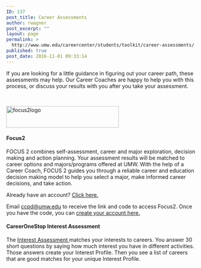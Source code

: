 ```yaml
---
ID: 137
post_title: Career Assessments
author: rwagner
post_excerpt: ""
layout: page
permalink: >
  http://www.umw.edu/careercenter/students/toolkit/career-assessments/
published: true
post_date: 2016-11-01 09:33:14
---
```

If you are looking for a little guidance in figuring out your career path, these assessments may help. Our Career Coaches are happy to help you with this process, or discuss your results with you after you take your assessment.

&nbsp;

<a href="https://www.focus2career.com/Portal/Login.cfm?SID=1400"><img class="alignnone wp-image-139 size-medium" src="http://www.umw.edu/careercenter/wp-content/uploads/sites/41/2016/11/focus2logo-300x58.png" alt="focus2logo" width="300" height="58" /></a>
<h4><strong>Focus2</strong></h4>
FOCUS 2 combines self-assessment, career and major exploration, decision making and action planning. Your assessment results will be matched to career options and majors/programs offered at UMW. With the help of a Career Coach, FOCUS 2 guides you through a reliable career and education decision making model to help you select a major, make informed career decisions, and take action.

Already have an account? <a href="https://www.focus2career.com/Portal/Login.cfm?SID=1400">Click here.</a>

Email <a href="mailto:ccpd@umw.edu">ccpd@umw.edu</a> to receive the link and code to access Focus2. Once you have the code, you can <a href="https://www.focus2career.com/Portal/Register.cfm?SID=1400">create your account here.</a>
<h4><strong>CareerOneStop Interest Assessment</strong></h4>
<div id="divCenter">
<div id="wrapper"><form id="Form1" enctype="multipart/form-data" method="post" name="Form1">
<div id="divSitetcm24-18339-64" class="COSHomePageSiteTemplate">
<div id="content-column" class="responseContent">
<div id="page-text" class="clearfix">

The <a href="https://www.careeronestop.org/Toolkit/Careers/interest-assessment.aspx">Interest Assessment </a>matches your interests to careers. You answer 30 short questions by saying how much interest you have in different activities. Those answers create your Interest Profile. Then you see a list of careers that are good matches for your unique Interest Profile.

</div>
</div>
</div>
</form></div>
</div>